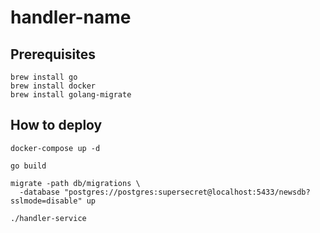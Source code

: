 # handler-name

## Prerequisites

```shell
brew install go
brew install docker
brew install golang-migrate
```

## How to deploy

```shell
docker-compose up -d
```

```shell
go build
```

```shell
migrate -path db/migrations \
  -database "postgres://postgres:supersecret@localhost:5433/newsdb?sslmode=disable" up
```

```shell
./handler-service
```
